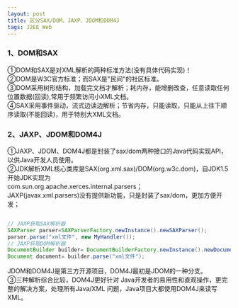 ```yaml
---
layout: post
title: 区分SAX/DOM、JAXP、JDOM和DOM4J
tags: J2EE_Web
---
```


### 1、DOM和SAX     
①DOM和SAX是对XML解析的两种标准方法(没有具体代码实现)！    
②DOM是W3C官方标准；而SAX是"民间"的社区标准。    
③DOM采用树形结构，加载完文档才解析；耗内存，能增删改查，任意读取任何位置数据(回读),常用于频繁访问小XML文档。  
④SAX采用事件驱动，流式边读边解析；节省内存，只能读取，只能从上往下顺序读取(不能回读)，用于特别大XML文档。 


### 2、JAXP、JDOM和DOM4J  
①JAXP、JDOM、DOM4J都是封装了sax/dom两种接口的Java代码实现API，以供Java开发人员使用。    
②JDK解析XML核心类库是SAX(org.xml.sax)/DOM(org.w3c.dom)，自JDK1.5开始JDK实现为   
com.sun.org.apache.xerces.internal.parsers；  	
JAXP(javax.xml.parsers)没有提供新功能，只是封装了sax/dom，更加方便开发；  	

```java

// JAXP获取SAX解析器
SAXParser parser=SAXParserFactory.newInstance().newSAXParser(); 
parser.parse("xml文件", new MyHandler());  
// JAXP获取DOM解析器
DocumentBuilder builder= DocumentBuilderFactory.newInstance().newDocumentBuilder();  
Document document= builder.parse("xml文件");  

```

JDOM和DOM4J是第三方开源项目，DOM4J最初是JDOM的一种分支。      
③三种解析综合比较，DOM4J更好针对 Java开发者的易用性和直观操作，更完整的解决方案，处理所有Java/XML 问题，Java项目大都使用DOM4J来读写XML。